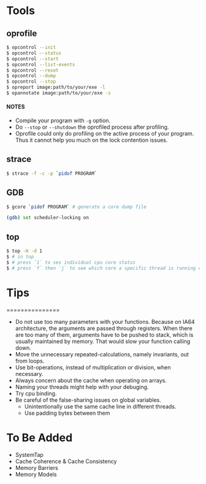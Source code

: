 # Tools

## oprofile
```bash
$ opcontrol --init
$ opcontrol --status
$ opcontrol --start
$ opcontrol --list-events
$ opcontrol --reset
$ opcontrol --dump
$ opcontrol --stop
$ opreport image:path/to/your/exe -l
$ opannotate image:path/to/your/exe -s
```
#### NOTES
* Compile your program with `-g` option.
* Do `--stop` or `--shutdown` the oprofiled process after profiling.
* Oprofile could only do profiling on the active process of your program. Thus it cannot
  help you much on the lock contention issues.


## strace
```bash
$ strace -f -c -p `pidof PROGRAM`
```

## GDB
```bash
$ gcore `pidof PROGRAM` # generate a core dump file
```

```bash
(gdb) set scheduler-locking on
```

## top
```bash
$ top -H -d 1
$ # in top
$ # press `1` to ses individual cpu core status
$ # press `f` then `j` to see which core a specific thread is running on
```


# Tips
===============
* Do not use too many parameters with your functions.
  Because on IA64 architecture, the arguments are passed through registers.
  When there are too many of them, arguments have to be pushed to stack, which is
  usually maintained by memory. That would slow your function calling down.
* Move the unnecessary repeated-calculations, namely invariants, out from loops.
* Use bit-operations, instead of multiplication or division, when necessary.
* Always concern about the cache when operating on arrays.
* Naming your threads might help with your debuging.
* Try cpu binding.
* Be careful of the false-sharing issues on global variables.
  * Unintentionally use the same cache line in different threads.
  * Use padding bytes between them

# To Be Added
* SystemTap
* Cache Coherence & Cache Consistency
* Memory Barriers
* Memory Models
